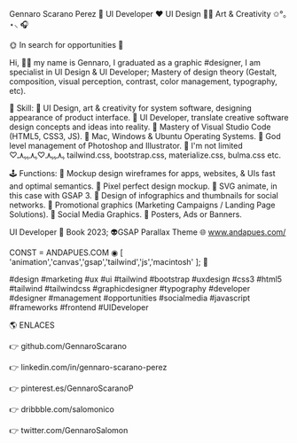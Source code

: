 Gennaro Scarano Perez 💎 UI Developer ❤️ UI Design 👩‍🎨 Art & Creativity ✩°｡⋆⸜ 🎧

🌞 In search for opportunities 📡

Hi, 🤚🏼 my name is Gennaro, I graduated as a graphic #designer, I am specialist in UI Design & UI Developer; Mastery of design theory (Gestalt, composition, visual perception, contrast, color management, typography, etc).

🎨 Skill:
🔹 UI Design, art & creativity for system software, designing appearance of product interface.
🔹 UI Developer, translate creative software design concepts and ideas into reality.
🔹 Mastery of Visual Studio Code (HTML5, CSS3, JS).
🔹 Mac, Windows & Ubuntu Operating Systems.
🔹 God level management of Photoshop and Illustrator.
🔹 I'm not limited ♡ﮩ٨ـﮩﮩ٨ـ♡ﮩ٨ـﮩﮩ٨ـ tailwind.css, bootstrap.css, materialize.css, bulma.css etc.

🕹 Functions:
🔹 Mockup design wireframes for apps, websites, & UIs fast and optimal semantics.
🔹 Pixel perfect design mockup.
🔹 SVG animate, in this case with GSAP 3.
🔹 Design of infographics and thumbnails for social networks.
🔹 Promotional graphics (Marketing Campaigns / Landing Page Solutions).
🔹 Social Media Graphics.
🔹 Posters, Ads or Banners.

UI Developer 🚀 Book 2023; 👽GSAP Parallax Theme 🌐 www.andapues.com/

CONST = ANDAPUES.COM ◉ [ 'animation','canvas','gsap','tailwind','js','macintosh' ]; 🚀

#design #marketing #ux #ui #tailwind #bootstrap #uxdesign #css3 #html5 #tailwind #tailwindcss #graphicdesigner #typography #developer #designer #management #opportunities #socialmedia #javascript #frameworks #frontend #UIDeveloper


🌎 ENLACES

👉 github.com/GennaroScarano

👉 linkedin.com/in/gennaro-scarano-perez

👉 pinterest.es/GennaroScaranoP

👉 dribbble.com/salomonico

👉 twitter.com/GennaroSalomon
